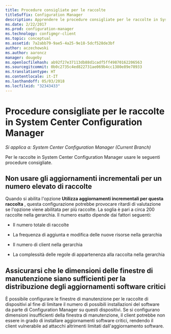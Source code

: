 ```yaml
---
title: Procedure consigliate per le raccolte
titleSuffix: Configuration Manager
description: Apprendere le procedure consigliate per le raccolte in System Center Configuration Manager.
ms.date: 2/22/2017
ms.prod: configuration-manager
ms.technology: configmgr-client
ms.topic: conceptual
ms.assetid: 7a2abb79-9ae5-4a25-9e18-5dcf528de3bf
author: aczechowski
ms.author: aaroncz
manager: dougeby
ms.openlocfilehash: ab92f27e37113db88d1cadf5ff49870162206563
ms.sourcegitcommit: 0b0c2735c4ed822731ae069b4cc1380e89e78933
ms.translationtype: HT
ms.contentlocale: it-IT
ms.lasthandoff: 05/03/2018
ms.locfileid: "32343433"
---
```

# <a name="best-practices-for-collections-in-system-center-configuration-manager"></a>Procedure consigliate per le raccolte in System Center Configuration Manager

*Si applica a: System Center Configuration Manager (Current Branch)*

Per le raccolte in System Center Configuration Manager usare le seguenti procedure consigliate.  

## <a name="do-not-use-incremental-updates-for-a-large-number-of-collections"></a>Non usare gli aggiornamenti incrementali per un numero elevato di raccolte  
 Quando si abilita l'opzione **Utilizza aggiornamenti incrementali per questa raccolta** , questa configurazione potrebbe provocare ritardi di valutazione se l'opzione viene abilitata per più raccolte. La soglia è pari a circa 200 raccolte nella gerarchia. Il numero esatto dipende dai fattori seguenti:  

-   Il numero totale di raccolte  

-   La frequenza di aggiunta e modifica delle nuove risorse nella gerarchia  

-   Il numero di client nella gerarchia  

-   La complessità delle regole di appartenenza alla raccolta nella gerarchia  

## <a name="make-sure-that-maintenance-windows-are-large-enough-to-deploy-critical-software-updates"></a>Assicurarsi che le dimensioni delle finestre di manutenzione siano sufficienti per la distribuzione degli aggiornamenti software critici  
 È possibile configurare le finestre di manutenzione per le raccolte di dispositivi al fine di limitare il numero di possibili installazioni del software da parte di Configuration Manager su questi dispositivi. Se si configurano dimensioni insufficienti della finestra di manutenzione, il client potrebbe non essere in grado di installare aggiornamenti software critici, rendendo il client vulnerabile ad attacchi altrimenti limitati dall'aggiornamento software.  
